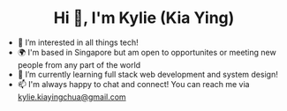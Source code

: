 <h1 align="center">Hi 👋, I'm Kylie (Kia Ying) </h1>

- 👀 I’m interested in all things tech!
- 🌍 I'm based in Singapore but am open to opportunites or meeting new people from any part of the world 
- 🌱 I’m currently learning full stack web development and system design!
- 📫 I'm always happy to chat and connect! You can reach me via kylie.kiayingchua@gmail.com
